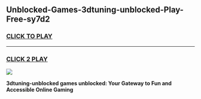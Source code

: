 
## Unblocked-Games-3dtuning-unblocked-Play-Free-sy7d2
<h3>
<a href="https://premium76.site?title=3dtuning-unblocked&ref=23A">CLICK TO PLAY</a></h3>
<hr>

<h3>
<a href="https://premium76.site?title=3dtuning-unblocked&ref=23A">CLICK 2 PLAY</a>
  
</h3>

<a href="https://premium76.site?title=3dtuning-unblocked&ref=23A"><img src="https://clearcache.store/games.png"></a>


**3dtuning-unblocked games unblocked: Your Gateway to Fun and Accessible Online Gaming**
